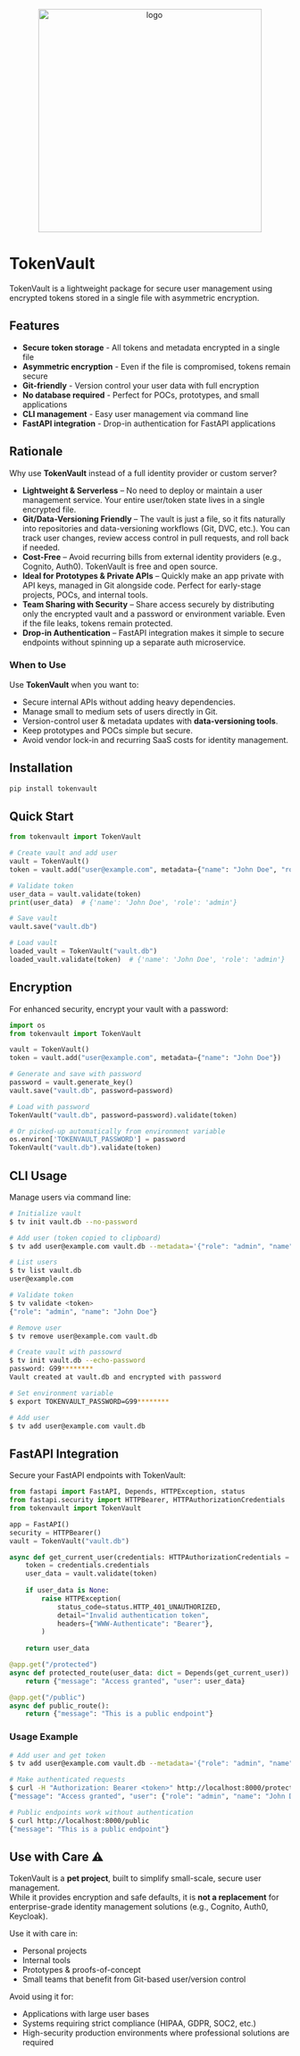 <p align="center">
   <img src="docs/images/logo.png" alt="logo" width="400" />
</p>

# TokenVault

TokenVault is a lightweight package for secure user management using encrypted tokens stored in a single file with asymmetric encryption.

## Features

- **Secure token storage** - All tokens and metadata encrypted in a single file
- **Asymmetric encryption** - Even if the file is compromised, tokens remain secure
- **Git-friendly** - Version control your user data with full encryption
- **No database required** - Perfect for POCs, prototypes, and small applications
- **CLI management** - Easy user management via command line
- **FastAPI integration** - Drop-in authentication for FastAPI applications


## Rationale

Why use **TokenVault** instead of a full identity provider or custom server?

- **Lightweight & Serverless** – No need to deploy or maintain a user management service. Your entire user/token state lives in a single encrypted file.  
- **Git/Data-Versioning Friendly** – The vault is just a file, so it fits naturally into repositories and data-versioning workflows (Git, DVC, etc.). You can track user changes, review access control in pull requests, and roll back if needed.  
- **Cost-Free** – Avoid recurring bills from external identity providers (e.g., Cognito, Auth0). TokenVault is free and open source.  
- **Ideal for Prototypes & Private APIs** – Quickly make an app private with API keys, managed in Git alongside code. Perfect for early-stage projects, POCs, and internal tools.  
- **Team Sharing with Security** – Share access securely by distributing only the encrypted vault and a password or environment variable. Even if the file leaks, tokens remain protected.  
- **Drop-in Authentication** – FastAPI integration makes it simple to secure endpoints without spinning up a separate auth microservice.  

### When to Use

Use **TokenVault** when you want to:  
- Secure internal APIs without adding heavy dependencies.  
- Manage small to medium sets of users directly in Git.  
- Version-control user & metadata updates with **data-versioning tools**.  
- Keep prototypes and POCs simple but secure.  
- Avoid vendor lock-in and recurring SaaS costs for identity management.  


## Installation

```bash
pip install tokenvault
```

## Quick Start

```python
from tokenvault import TokenVault

# Create vault and add user
vault = TokenVault()
token = vault.add("user@example.com", metadata={"name": "John Doe", "role": "admin"})

# Validate token
user_data = vault.validate(token)
print(user_data)  # {'name': 'John Doe', 'role': 'admin'}

# Save vault
vault.save("vault.db")

# Load vault
loaded_vault = TokenVault("vault.db")
loaded_vault.validate(token)  # {'name': 'John Doe', 'role': 'admin'}
```

## Encryption

For enhanced security, encrypt your vault with a password:

```python
import os
from tokenvault import TokenVault

vault = TokenVault()
token = vault.add("user@example.com", metadata={"name": "John Doe"})

# Generate and save with password
password = vault.generate_key()
vault.save("vault.db", password=password)

# Load with password
TokenVault("vault.db", password=password).validate(token)

# Or picked-up automatically from environment variable
os.environ['TOKENVAULT_PASSWORD'] = password
TokenVault("vault.db").validate(token)
```

## CLI Usage

Manage users via command line:

```bash
# Initialize vault
$ tv init vault.db --no-password

# Add user (token copied to clipboard)
$ tv add user@example.com vault.db --metadata='{"role": "admin", "name": "John Doe"}'

# List users
$ tv list vault.db
user@example.com

# Validate token
$ tv validate <token>
{"role": "admin", "name": "John Doe"}

# Remove user
$ tv remove user@example.com vault.db

# Create vault with passowrd
$ tv init vault.db --echo-password
password: G99********
Vault created at vault.db and encrypted with password

# Set environment variable
$ export TOKENVAULT_PASSWORD=G99********

# Add user
$ tv add user@example.com vault.db
```

## FastAPI Integration

Secure your FastAPI endpoints with TokenVault:

```python
from fastapi import FastAPI, Depends, HTTPException, status
from fastapi.security import HTTPBearer, HTTPAuthorizationCredentials
from tokenvault import TokenVault

app = FastAPI()
security = HTTPBearer()
vault = TokenVault("vault.db")

async def get_current_user(credentials: HTTPAuthorizationCredentials = Depends(security)):
    token = credentials.credentials
    user_data = vault.validate(token)
    
    if user_data is None:
        raise HTTPException(
            status_code=status.HTTP_401_UNAUTHORIZED,
            detail="Invalid authentication token",
            headers={"WWW-Authenticate": "Bearer"},
        )
    
    return user_data

@app.get("/protected")
async def protected_route(user_data: dict = Depends(get_current_user)):
    return {"message": "Access granted", "user": user_data}

@app.get("/public")
async def public_route():
    return {"message": "This is a public endpoint"}
```

### Usage Example

```bash
# Add user and get token
$ tv add user@example.com vault.db --metadata='{"role": "admin", "name": "John Doe"}'

# Make authenticated requests
$ curl -H "Authorization: Bearer <token>" http://localhost:8000/protected
{"message": "Access granted", "user": {"role": "admin", "name": "John Doe"}}

# Public endpoints work without authentication
$ curl http://localhost:8000/public
{"message": "This is a public endpoint"}
```

## Use with Care ⚠️

TokenVault is a **pet project**, built to simplify small-scale, secure user management.  
While it provides encryption and safe defaults, it is **not a replacement** for enterprise-grade identity management solutions (e.g., Cognito, Auth0, Keycloak).  

Use it with care in:  
- Personal projects  
- Internal tools  
- Prototypes & proofs-of-concept  
- Small teams that benefit from Git-based user/version control  

Avoid using it for:  
- Applications with large user bases  
- Systems requiring strict compliance (HIPAA, GDPR, SOC2, etc.)  
- High-security production environments where professional solutions are required  
